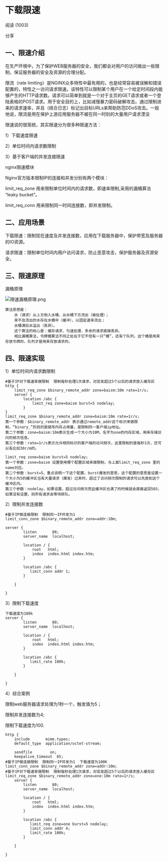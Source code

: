 # 下载限速

 阅读 (1003) 

 分享

## 一、限速介绍

在生产环境中，为了保护WEB服务器的安全，我们都会对用户的访问做出一些限制，保证服务器的安全及资源的合理分配。

限流（rate limiting）是NGINX众多特性中最有用的，也是经常容易被误解和错误配置的，特性之一访问请求限速。该特性可以限制某个用户在一个给定时间段内能够产生的HTTP请求数。请求可以简单到就是一个对于主页的GET请求或者一个登陆表格的POST请求。用于安全目的上，比如减慢暴力密码破解攻击。通过限制进来的请求速率，并且（结合日志）标记出目标URLs来帮助防范DDoS攻击。一般地说，限流是用在保护上游应用服务器不被在同一时刻的大量用户请求湮没

限速说的很笼统，其实限速分为很多种限速方法：

1）下载速度限速

2）单位时间内请求数限制

3）基于客户端的并发连接限速

nginx限速模块

Nginx官方版本限制IP的连接和并发分别有两个模块：

limit_req_zone 用来限制单位时间内的请求数，即速率限制,采用的漏桶算法 “leaky bucket”。

limit_req_conn 用来限制同一时间连接数，即并发限制。

## 二、应用场景

下载限速：限制现在速度及并发连接数，应用在下载服务器中，保护带宽及服务器的IO资源。

请求限速：限制单位时间内用户访问请求，防止恶意攻击，保护服务器及资源安全。

## 三、限速原理

漏桶原理

![限速漏桶原理.png](https://www.zutuanxue.com:8000/static/media/images/2020/10/19/1603105114856.png)

```
算法思想是：
    水（请求）从上方倒入水桶，从水桶下方流出（被处理）；
    来不及流出的水存在水桶中（缓冲），以固定速率流出；
    水桶满后水溢出（丢弃）。
    这个算法的核心是：缓存请求、匀速处理、多余的请求直接丢弃。
    相比漏桶算法，令牌桶算法不同之处在于它不但有一只“桶”，还有个队列，这个桶是用来存放令牌的，队列才是用来存放请求的。
```

## 四、限速实现

1）单位时间内请求数限制

```
#基于IP对下载速率做限制  限制每秒处理1次请求，对突发超过5个以后的请求放入缓存区 
http {
    limit_req_zone $binary_remote_addr zone=baism:10m rate=1r/s;
    server {
        location /abc {
            limit_req zone=baism burst=5 nodelay;
        }
}
limit_req_zone $binary_remote_addr zone=baism:10m rate=1r/s;
第一个参数：$binary_remote_addr 表示通过remote_addr这个标识来做限制，“binary_”的目的是缩写内存占用量，是限制同一客户端ip地址。
第二个参数：zone=baism:10m表示生成一个大小为10M，名字为one的内存区域，用来存储访问的频次信息。
第三个参数：rate=1r/s表示允许相同标识的客户端的访问频次，这里限制的是每秒1次，还可以有比如30r/m的。

limit_req zone=baism burst=5 nodelay;
第一个参数：zone=baism 设置使用哪个配置区域来做限制，与上面limit_req_zone 里的name对应。
第二个参数：burst=5，重点说明一下这个配置，burst爆发的意思，这个配置的意思是设置一个大小为5的缓冲区当有大量请求（爆发）过来时，超过了访问频次限制的请求可以先放到这个缓冲区内。
第三个参数：nodelay，如果设置，超过访问频次而且缓冲区也满了的时候就会直接返回503，如果没有设置，则所有请求会等待排队。
```

2）限制并发连接数

```
#基于IP做连接限制  限制同一IP并发为1
limit_conn_zone $binary_remote_addr zone=addr:10m;

server {
        listen       80;
        server_name  localhost;

        location / {
            root   html;
            index  index.html index.htm;
        }

        location /abc {
           limit_conn addr 1;
        }

    }

}
```

3）限制下载速度

```
下载速度为100k
server {
        listen       80;
        server_name  localhost;

        location / {
            root   html;
            index  index.html index.htm;
        }

        location /abc {
           limit_rate 100k;
        }

    }

}
```

4）综合案例

限制web服务器请求处理为1秒一个，触发值为5；

限制并发连接数为4;

限制下载速度为100.

```
http {
    include       mime.types;
    default_type  application/octet-stream;

    sendfile        on;
    keepalive_timeout  65;
#基于IP做连接限制  限制同一IP并发为1  下载速度为100K
limit_conn_zone $binary_remote_addr zone=addr:10m;
#基于IP对下载速率做限制  限制每秒处理1次请求，对突发超过5个以后的请求放入缓存区 
limit_req_zone $binary_remote_addr zone=one:10m rate=1r/s;
    server {
        listen       80;
        server_name  localhost;

        location / {
            root   html;
            index  index.html index.htm;
        }

        location /abc {
           limit_req zone=one burst=5 nodelay;
           limit_conn addr 4;
           limit_rate 100k;
        }

    }

}
```